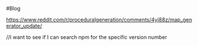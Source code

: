 #Blog

https://www.reddit.com/r/proceduralgeneration/comments/4yj88z/map_generator_update/

//I want to see if I can search npm for the specific version number 
